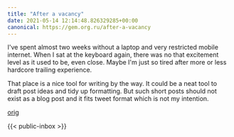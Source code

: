 ```yaml
---
title: "After a vacancy"
date: 2021-05-14 12:14:48.826329285+00:00
canonical: https://gem.org.ru/after-a-vacancy
---
```

 I've spent almost two weeks without a laptop and very restricted mobile internet. When I sat at the keyboard again, there was no that excitement level as it used to be, even close. Maybe I'm just so tired after more or less hardcore trailing experience.

That place is a nice tool for writing by the way. It could be a neat tool to draft post ideas and tidy up formatting.  But such short posts should not exist as a blog post and it fits tweet format which is not my intention.  

 [orig](https://gem.org.ru/after-a-vacancy) 

 {{< public-inbox \>}}